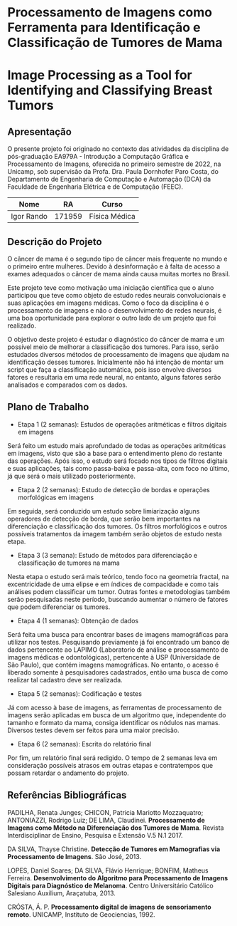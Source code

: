 # Processamento de Imagens como Ferramenta para Identificação e Classificação de Tumores de Mama
# Image Processing as a Tool for Identifying and Classifying Breast Tumors
## Apresentação
O presente projeto foi originado no contexto das atividades da disciplina de pós-graduação EA979A - Introdução a Computação Gráfica e Processamento de Imagens, oferecida no primeiro semestre de 2022, na Unicamp, sob supervisão da Profa. Dra. Paula Dornhofer Paro Costa, do Departamento de Engenharia de Computação e Automação (DCA) da Faculdade de Engenharia Elétrica e de Computação (FEEC).

| Nome |	RA |	Curso |
| --- |	--- |	--- |
| Igor Rando |	171959 |	Física Médica |

## Descrição do Projeto
O câncer de mama é o segundo tipo de câncer mais frequente no mundo e o primeiro entre mulheres. Devido à desinformação e à falta de acesso a exames adequados o câncer de mama ainda causa muitas mortes no Brasil.

Este projeto teve como motivação uma iniciação científica que o aluno participou que teve como objeto de estudo redes neurais convolucionais e suas aplicações em imagens médicas. Como o foco da disciplina é o processamento de imagens e não o desenvolvimento de redes neurais, é uma boa oportunidade para explorar o outro lado de um projeto que foi realizado.

O objetivo deste projeto é estudar o diagnóstico do câncer de mama e um possível meio de melhorar a classificação dos tumores. Para isso, serão estudados diversos métodos de processamento de imagens que ajudam na identificação desses tumores. Inicialmente não há intenção de montar um script que faça a classificação automática, pois isso envolve diversos fatores e resultaria em uma rede neural, no entanto, alguns fatores serão analisados e comparados com os dados.

## Plano de Trabalho
- Etapa 1 (2 semanas): Estudos de operações aritméticas e filtros digitais em imagens

Será feito um estudo mais aprofundado de todas as operações aritméticas em imagens, visto que são a base para o entendimento pleno do restante das operações. Após isso, o estudo será focado nos tipos de filtros digitais e suas aplicações, tais como passa-baixa e passa-alta, com foco no último, já que será o mais utilizado posteriormente.

- Etapa 2 (2 semanas): Estudo de detecção de bordas e operações morfológicas em imagens

Em seguida, será conduzido um estudo sobre limiarização alguns operadores de detecção de borda, que serão bem importantes na diferenciação e classificação dos tumores. Os filtros morfológicos e outros possíveis tratamentos da imagem também serão objetos de estudo nesta etapa.

- Etapa 3 (3 semana): Estudo de métodos para diferenciação e classificação de tumores na mama

Nesta etapa o estudo será mais teórico, tendo foco na geometria fractal, na excentricidade de uma elipse e em índices de compacidade e como tais análises podem classificar um tumor. Outras fontes e metodologias também serão pesquisadas neste período, buscando aumentar o número de fatores que podem diferenciar os tumores.

- Etapa 4 (1 semanas): Obtenção de dados

Será feita uma busca para encontrar bases de imagens mamográficas para utilizar nos testes. Pesquisando previamente já foi encontrado um banco de dados pertencente ao LAPIMO (Laboratorio de análise e processamento de imagens médicas e odontológicas), pertencente à USP (Universidade de São Paulo), que contém imagens mamográficas. No entanto, o acesso é liberado somente à pesquisadores cadastrados, então uma busca de como realizar tal cadastro deve ser realizada.

- Etapa 5 (2 semanas): Codificação e testes

Já com acesso à base de imagens, as ferramentas de processamento de imagens serão aplicadas em busca de um algoritmo que, independente do tamanho e formato da mama, consiga identificar os nódulos nas mamas. Diversos testes devem ser feitos para uma maior precisão.

- Etapa 6 (2 semanas): Escrita do relatório final

Por fim, um relatório final será redigido. O tempo de 2 semanas leva em consideração possíveis atrasos em outras etapas e contratempos que possam retardar o andamento do projeto.

## Referências Bibliográficas
PADILHA, Renata Junges; CHICON, Patricia Mariotto Mozzaquatro; ANTONIAZZI, Rodrigo Luiz; DE LIMA, Claudinei. **Processamento de Imagens como Método na Diferenciação dos Tumores de Mama**. Revista Interdisciplinar de Ensino, Pesquisa e Extensão V.5 N.1 2017.

DA SILVA, Thayse Christine. **Detecção de Tumores em Mamografias via Processamento de Imagens**. São José, 2013.

LOPES, Daniel Soares; DA SILVA, Flávio Henrique; BONFIM, Matheus Ferreira. **Desenvolvimento do Algoritmo para Processamento
de Imagens Digitais para Diagnóstico de Melanoma**. Centro Universitário Católico Salesiano Auxilium, Araçatuba, 2013.

CRÓSTA, Á. P. **Processamento digital de imagens de sensoriamento remoto**. UNICAMP, Instituto de Geociencias, 1992.
